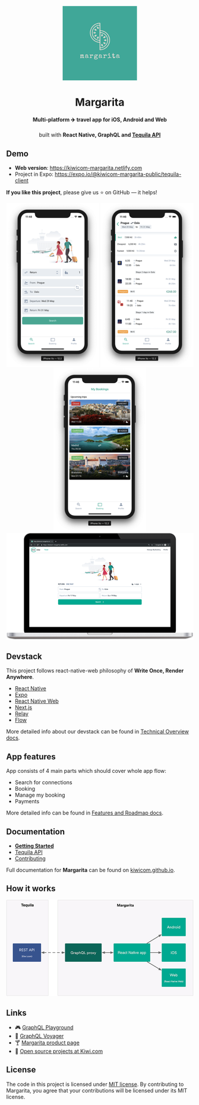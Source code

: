 <div align="center">
  <a href="http://margarita.kiwi.com"><img src="./docs/assets/logo.png" alt="Margarita" title="Margarita" width="200" /></a>
</div>
<h1 align="center">Margarita</h1>
<h4 align="center">Multi-platform <span title="travel">✈️</span> travel app  for iOS, Android and Web<br></h4>

 <p align="center">built with <strong>React Native, GraphQL and <a href="https://partners.kiwi.com/presenting-tequila-revolution-travel-industry/" target="_blank">Tequila API</a></strong></p>

## Demo

- **Web version**: https://kiwicom-margarita.netlify.com
- Project in Expo: https://expo.io/@kiwicom-margarita-public/tequila-client

**If you like this project**, please give us ⭐ on GitHub — it helps!

<div align="center">
  <img src="./docs/assets/screens/search.png" alt="Search" title="Search" width="250"/>
  <img src="./docs/assets/screens/results.png" alt="Results" title="Results" width="250"/>
  <img src="./docs/assets/screens/mmb.png" alt="Bookings" title="Bookings" width="250"/>
</div>

<img src="./docs/assets/mac.png" alt="Search" title="Search" />

## Devstack

This project follows react-native-web philosophy of **Write Once, Render Anywhere**.

- [React Native](https://facebook.github.io/react-native/)
- [Expo](https://expo.io/)
- [React Native Web](https://github.com/necolas/react-native-web)
- [Next.js](https://nextjs.org/)
- [Relay](http://facebook.github.io/relay/)
- [Flow](https://flow.org/)

More detailed info about our devstack can be found in [Technical Overview docs](https://kiwicom.github.io/margarita/docs/technical-overview).

## App features

App consists of 4 main parts which should cover whole app flow:

- Search for connections
- Booking
- Manage my booking
- Payments

More detailed info can be found in [Features and Roadmap docs](https://kiwicom.github.io/margarita/docs/features-roadmap).

## Documentation

- **[Getting Started](https://kiwicom.github.io/margarita/docs/getting-started)**
- [Tequila API](https://kiwicom.github.io/margarita/docs/tequila-api)
- [Contributing](https://kiwicom.github.io/margarita/docs/contributing)

Full documentation for **Margarita** can be found on [kiwicom.github.io](https://kiwicom.github.io/margarita/docs/).

## How it works

<img src="./docs/assets/schema.png" alt="Schema" title="Schema" />

## Links

- 🎮 [GraphQL Playground](https://p2kwd3i3a8.execute-api.eu-central-1.amazonaws.com/staging/graphql)
- 🚀 [GraphQL Voyager](https://margarita-graphql-voyager.now.sh/)
- 🍸 [Margarita product page](http://margarita.kiwi.com)
- 🥝 [Open source projects at Kiwi.com](https://github.com/kiwicom/)

## License

The code in this project is licensed under [MIT license](LICENSE). By contributing to Margarita, you agree that your contributions will be licensed under its MIT license.
